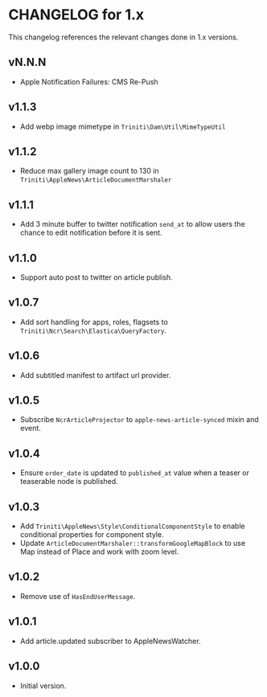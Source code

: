# CHANGELOG for 1.x
This changelog references the relevant changes done in 1.x versions.


## vN.N.N
* Apple Notification Failures: CMS Re-Push


## v1.1.3
* Add webp image mimetype in `Triniti\Dam\Util\MimeTypeUtil`


## v1.1.2
* Reduce max gallery image count to 130 in `Triniti\AppleNews\ArticleDocumentMarshaler`


## v1.1.1
* Add 3 minute buffer to twitter notification `send_at` to allow users the chance to edit notification before it is sent.


## v1.1.0
* Support auto post to twitter on article publish.


## v1.0.7
* Add sort handling for apps, roles, flagsets to `Triniti\Ncr\Search\Elastica\QueryFactory`.


## v1.0.6
* Add subtitled manifest to artifact url provider.


## v1.0.5
* Subscribe `NcrArticleProjector` to `apple-news-article-synced` mixin and event.


## v1.0.4
* Ensure `order_date` is updated to `published_at` value when a teaser or teaserable node is published.


## v1.0.3
* Add `Triniti\AppleNews\Style\ConditionalComponentStyle` to enable conditional properties for component style.
* Update `ArticleDocumentMarshaler::transformGoogleMapBlock` to use Map instead of Place and work with zoom level.


## v1.0.2
* Remove use of `HasEndUserMessage`.


## v1.0.1
* Add article.updated subscriber to AppleNewsWatcher.


## v1.0.0
* Initial version.
